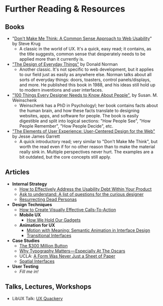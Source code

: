 # Further Reading & Resources

## Books
* "[Don't Make Me Think: A Common Sense Approach to Web Usability](https://www.goodreads.com/book/show/23941920-don-t-make-me-think)" by Steve Krug
  * A classic in the world of UX. It's a quick, easy read; it contains, as the title suggests, common sense that desperately needs to be applied more than it currently is.
* ["The Design of Everyday Things"](https://www.goodreads.com/book/show/840.The_Design_of_Everyday_Things) by Donald Norman
  * Another classic. It's not specific to web development, but it applies to our field just as easily as anywhere else. Norman talks about all sorts of everyday things: doors, toasters, control panels/displays, and more. He published this book in 1988, and his ideas still hold up to modern inventions and user interfaces.
* ["100 Things Every Designer Needs to Know About People"](https://www.goodreads.com/book/show/10778139-100-things-every-designer-needs-to-know-about-people), by Susan. M. Weinschenk
  * Weinschenk has a PhD in Psychologyl; her book contains facts about the human brain, and how these facts translate to designing websites, apps, and software for people. The book is easily digestible and split into logical sections: "How People See", "How People Remember", "How People Decide", etc.
* ["The Elements of User Experience: User-Centered Design for the Web"](https://www.goodreads.com/book/show/1867.The_Elements_of_User_Experience) by Jesse James Garrett
  * A quick introductory read; very similar to "Don't Make Me Think", but worth the read even if for no other reason than to make the material really sink in. Multiple perspectives never hurt. The examples are a bit outdated, but the core concepts still apply.

## Articles
* **Internal Strategy**
  * [How to Effectively Address the Usability Debt Within Your Product](https://medium.com/iq-design/how-to-effectively-address-the-usability-debt-within-your-product-6b8693e6e853)
  * [Ask to understand: A list of questions for the curious designer](https://medium.theuxblog.com/ask-to-understand-a-list-of-questions-for-the-curious-designer-241be993f97f)
  * [Resurrecting Dead Personas](https://alistapart.com/article/resurrecting-dead-personas)
* **Design Techniques**
  * [How to Create Visually Effective Calls-To-Action](http://rafaltomal.com/visually-effective-cta/)
  * **Mobile UX**
      * [How We Hold Our Gadgets](https://alistapart.com/article/how-we-hold-our-gadgets)
  * **Animation for UX**
      * [Motion with Meaning: Semantic Animation in Interface Design](https://alistapart.com/article/motion-with-meaning-semantic-animation-in-interface-design)
      * [Transitional Interfaces](https://medium.com/@pasql/transitional-interfaces-926eb80d64e3)
* **Case Studies**
  * [The $300 Million Button](https://medium.com/uie-brain-sparks/the-300-million-button-76b566ae5f73)
  * [Why Typography Matters — Especially At The Oscars](https://medium.freecodecamp.com/why-typography-matters-especially-at-the-oscars-f7b00e202f22)
  * UCLA: [A Form Was Never Just a Sheet of Paper](https://medium.com/the-mission/a-form-was-never-just-a-sheet-of-paper-161cc98d6ce2)
  * [Spatial Interfaces](https://medium.com/elepath-exports/spatial-interfaces-886bccc5d1e9)
* **User Testing**
  * *Fill me in!*

## Talks, Lectures, Workshops
* LibUX Talk: [UX Quackery](http://libux.co/ux-quackery/)

